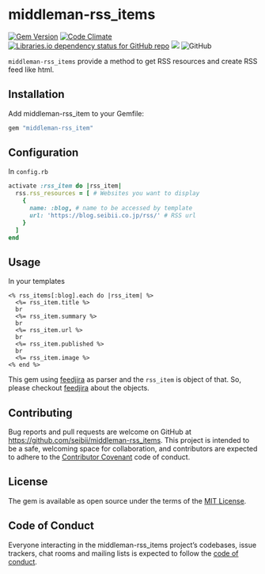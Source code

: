 # middleman-rss_items
[![Gem Version](https://badge.fury.io/rb/middleman-rss_items.svg)](https://badge.fury.io/rb/middleman-rss_items)
[![Code Climate](https://codeclimate.com/github/seibii/middleman-rss_items/badges/gpa.svg)](https://codeclimate.com/github/seibii/middleman-rss_items)
[![Libraries.io dependency status for GitHub repo](https://img.shields.io/librariesio/github/seibii/middleman-rss_items.svg)](https://libraries.io/github/seibii/middleman-rss_items)
![](http://ruby-gem-downloads-badge.herokuapp.com/middleman-rss_items?type=total)
![GitHub](https://img.shields.io/github/license/seibii/middleman-rss_items.svg)

`middleman-rss_items` provide a method to get RSS resources and create RSS feed like html.

## Installation

Add middleman-rss_item to your Gemfile:

```ruby
gem "middleman-rss_item"
```

## Configuration

In `config.rb`

```ruby
activate :rss_item do |rss_item|
  rss.rss_resources = [ # Websites you want to display
    {
      name: :blog, # name to be accessed by template
      url: 'https://blog.seibii.co.jp/rss/' # RSS url
    }
  ]
end
```

## Usage

In your templates

```erb
<% rss_items[:blog].each do |rss_item| %>
  <%= rss_item.title %>
  br
  <%= rss_item.summary %>
  br
  <%= rss_item.url %>
  br
  <%= rss_item.published %>
  br
  <%= rss_item.image %>
<% end %>
```

This gem using [feedjira](https://github.com/feedjira/feedjira) as parser and the `rss_item` is object of that.
So, please checkout [feedjira](https://github.com/feedjira/feedjira) about the objects.

## Contributing

Bug reports and pull requests are welcome on GitHub at https://github.com/seibii/middleman-rss_items. This project is intended to be a safe, welcoming space for collaboration, and contributors are expected to adhere to the [Contributor Covenant](http://contributor-covenant.org) code of conduct.

## License

The gem is available as open source under the terms of the [MIT License](https://opensource.org/licenses/MIT).

## Code of Conduct

Everyone interacting in the middleman-rss_items project’s codebases, issue trackers, chat rooms and mailing lists is expected to follow the [code of conduct](https://github.com/seibii/middleman-rss_items/blob/master/CODE_OF_CONDUCT.md).
